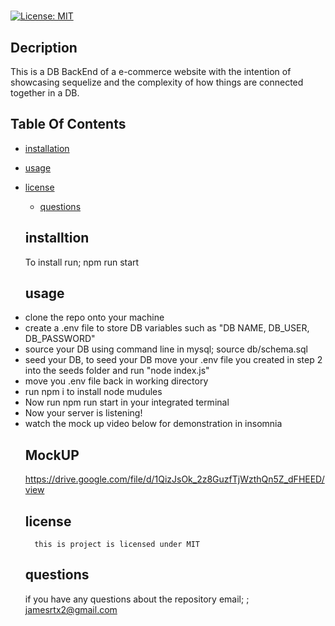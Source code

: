 # 
  
  [![License: MIT](https://img.shields.io/badge/License-MIT-yellow.svg)](https://opensource.org/licenses/MIT)

  ## Decription
  This is a DB BackEnd of a e-commerce website with the intention of showcasing sequelize and the complexity of how things are connected together in a DB.

  ## Table Of Contents

  * [installation](#installation)
  
  * [usage](#usage)
  
* [license](#license)

  * [questions](#questions)

  ## installtion

  To install run; npm run start

  

  ## usage
  <li>clone the repo onto your machine </li>
  <li>create a .env file to store DB variables such as "DB NAME, DB_USER, DB_PASSWORD"</li>
  <li>source your DB using command line in mysql; source db/schema.sql </li>
  <li>seed your DB, to seed your DB move your .env file you created in step 2 into the seeds folder and run "node index.js" </li>
  <li>move you .env file back in working directory</li>
  <li>run npm i to install node mudules </li>
  <li> Now run npm run start in your integrated terminal</li>
  <li>Now your server is listening! </li>
  <li>watch the mock up video below for demonstration in insomnia </li>
  
  ## MockUP
  https://drive.google.com/file/d/1QizJsOk_2z8GuzfTjWzthQn5Z_dFHEED/view
   
  ## license

        this is project is licensed under MIT


  ## questions

  if you have any questions about the repository email;
 ; jamesrtx2@gmail.com 
